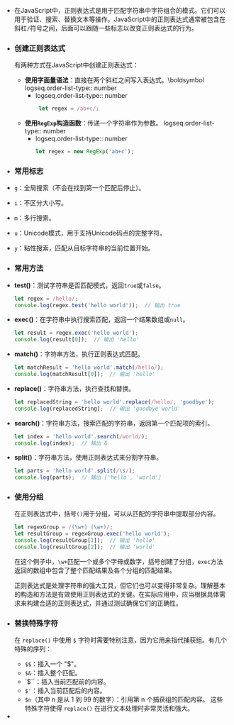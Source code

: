 - 在JavaScript中，正则表达式是用于匹配字符串中字符组合的模式。它们可以用于验证、搜索、替换文本等操作。JavaScript中的正则表达式通常被包含在斜杠`/`符号之间，后面可以跟随一些标志以改变正则表达式的行为。
- ### 创建正则表达式
  
  有两种方式在JavaScript中创建正则表达式：
	- **使用字面量语法**：直接在两个斜杠之间写入表达式。\boldsymbol
	  logseq.order-list-type:: number
		- logseq.order-list-type:: number
		  ```javascript
		   let regex = /ab+c/;
		   ```
	- **使用`RegExp`构造函数**：传递一个字符串作为参数。
	  logseq.order-list-type:: number
		- logseq.order-list-type:: number
		  ```javascript
		  let regex = new RegExp('ab+c');
		  ```
- ### 常用标志
- `g`：全局搜索（不会在找到第一个匹配后停止）。
- `i`：不区分大小写。
- `m`：多行搜索。
- `u`：Unicode模式，用于支持Unicode码点的完整字符。
- `y`：粘性搜索，匹配从目标字符串的当前位置开始。
- ### 常用方法
- **test()**：测试字符串是否匹配模式，返回`true`或`false`。
  
  ```javascript
  let regex = /hello/;
  console.log(regex.test('hello world'));  // 输出 true
  ```
- **exec()**：在字符串中执行搜索匹配，返回一个结果数组或`null`。
  
  ```javascript
  let result = regex.exec('hello world');
  console.log(result[0]);  // 输出 'hello'
  ```
- **match()**：字符串方法，执行正则表达式匹配。
  
  ```javascript
  let matchResult = 'hello world'.match(/hello/);
  console.log(matchResult[0]);  // 输出 'hello'
  ```
- **replace()**：字符串方法，执行查找和替换。
  
  ```javascript
  let replacedString = 'hello world'.replace(/hello/, 'goodbye');
  console.log(replacedString);  // 输出 'goodbye world'
  ```
- **search()**：字符串方法，搜索匹配的字符串，返回第一个匹配项的索引。
  
  ```javascript
  let index = 'hello world'.search(/world/);
  console.log(index);  // 输出 6
  ```
- **split()**：字符串方法，使用正则表达式来分割字符串。
  
  ```javascript
  let parts = 'hello world'.split(/\s/);
  console.log(parts);  // 输出 ['hello', 'world']
  ```
- ### 使用分组
  
  在正则表达式中，括号`()`用于分组，可以从匹配的字符串中提取部分内容。
  
  ```javascript
  let regexGroup = /(\w+) (\w+)/;
  let resultGroup = regexGroup.exec('hello world');
  console.log(resultGroup[1]);  // 输出 'hello'
  console.log(resultGroup[2]);  // 输出 'world'
  ```
  
  在这个例子中，`\w+`匹配一个或多个字母或数字，括号创建了分组，`exec`方法返回的数组中包含了整个匹配结果及各个分组的匹配结果。
  
  正则表达式是处理字符串的强大工具，但它们也可以变得非常复杂。理解基本的构造和方法是有效使用正则表达式的关键。在实际应用中，应当根据具体需求来构建合适的正则表达式，并通过测试确保它们的正确性。
- ### 替换特殊字符
  在 `replace()` 中使用 `$` 字符时需要特别注意，因为它用来指代捕获组。有几个特殊的序列：
	- `$$`：插入一个 "$"。
	- `$&`：插入整个匹配。
	- `$\``：插入当前匹配前的内容。
	- `$'`：插入当前匹配后的内容。
	- `$n`（其中 n 是从 1 到 99 的数字）：引用第 n 个捕获组的匹配内容。
	  这些特殊字符使得 `replace()` 在进行文本处理时非常灵活和强大。
-